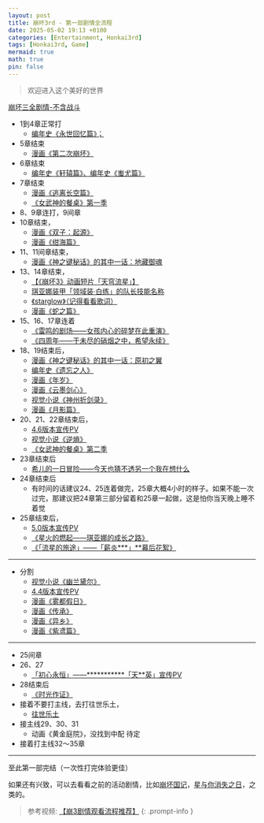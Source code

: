 ```yaml
---
layout: post
title: 崩坏3rd - 第一部剧情全流程
date: 2025-05-02 19:13 +0100
categories: [Entertainment, Honkai3rd]
tags: [Honkai3rd, Game]
mermaid: true
math: true
pin: false
---
```


> 欢迎进入这个美好的世界

[崩坏三全剧情-不含战斗](https://www.bilibili.com/video/BV1LV411Z7fz/?share_source=copy_web&vd_source=e8fc69104b94ef7031623d697eff8c11)

- 1到4章正常打  
  - [编年史《永世回忆篇》；](https://www.bilibili.com/video/BV13N411d7DA/?share_source=copy_web&vd_source=e8fc69104b94ef7031623d697eff8c11)
- 5章结束
  - [漫画《第二次崩坏》](https://comic.bh3.com/book/1012)
- 6章结束
  - [编年史《轩辕篇》、编年史《蚩尤篇》](https://www.bilibili.com/video/BV13N411d7DA/?p=2&share_source=copy_web&vd_source=e8fc69104b94ef7031623d697eff8c11)
- 7章结束
  - [漫画《逃离长空篇》](https://comic.bh3.com/book/1001)
  - [《女武神的餐桌》第一季](https://www.bilibili.com/bangumi/play/ep280146/?share_source=copy_web)
- 8、9章连打，9间章
- 10章结束，
  - [漫画《双子：起源》](https://comic.bh3.com/book/1015)
  - [漫画《绀海篇》](https://comic.bh3.com/book/1004)
- 11、11间章结束，
  - [漫画《神之键秘话》的其中一话：地藏御魂](https://comic.bh3.com/book/1010)
- 13、14章结束，
  - [【《崩坏3》动画短片「天穹流星」】](https://www.bilibili.com/video/BV1U7411N7vr/)
  - [琪亚娜装甲「领域装·白练」的队长技能名称](https://zh.moegirl.org.cn/zh-hans/%E7%90%AA%E4%BA%9A%E5%A8%9C%C2%B7%E5%8D%A1%E6%96%AF%E5%85%B0%E5%A8%9C(%E5%B4%A9%E5%9D%8F3)/%E9%A2%86%E5%9F%9F%E8%A3%85%C2%B7%E7%99%BD%E7%BB%83)
  - [《starglow》（记得看看歌词）](https://comic.bh3.com/book/1017)
  - [漫画《蛇之篇》](https://comic.bh3.com/book/1017)
- 15、16、17章连着
  - [《雷鸣的剧场——女孩内心的碎梦在此重演》](https://www.bilibili.com/video/BV1iz4y1X7uB/?share_source=copy_web&vd_source=e8fc69104b94ef7031623d697eff8c11)
  - [《四周年——于未尽的硝烟之中，希望永续》](https://www.bilibili.com/video/BV1H54y1y7wJ/?share_source=copy_web&vd_source=e8fc69104b94ef7031623d697eff8c11)
- 18、19结束后，
  - [漫画《神之键秘话》的其中一话：原初之翼](https://comic.bh3.com/book/1010)
  - [编年史《遗忘之人》](https://www.bilibili.com/video/BV13N411d7DA/?p=2&share_source=copy_web&vd_source=e8fc69104b94ef7031623d697eff8c11)
  - [漫画《年岁》](https://comic.bh3.com/book/1019)
  - [漫画《云墨剑心》](https://comic.bh3.com/book/1022)
  - [视觉小说《神州折剑录》](https://webstatic.mihoyo.com/bh3/event/novel-7swords/index.html#/)
  - [漫画《月影篇》](https://comic.bh3.com/book/1008)
- 20、21、22章结束后，
  - [4.6版本宣传PV](https://www.bilibili.com/video/BV14N411o7Ut/?share_source=copy_web&vd_source=e8fc69104b94ef7031623d697eff8c11)
  - [视觉小说《逆熵》](https://event.bh3.com/avgAntiEntropy/indexAntiEntropy.php?from=ipz)
  - [《女武神的餐桌》第二季](https://www.bilibili.com/bangumi/play/ep332280/?share_source=copy_web)
- 23章结束后
  - [希儿的一日冒险——今天也猜不透另一个我在想什么](https://www.bilibili.com/video/BV1fh411U7oe/?share_source=copy_web)
- 24章结束后
  - 有时间的话建议24、25连着做完，25章大概4小时的样子。如果不能一次过完，那建议把24章第三部分留着和25章一起做，这是怕你当天晚上睡不着觉
- 25章结束后，
  - [5.0版本宣传PV](https://www.bilibili.com/video/BV14X4y1w7P6/?share_source=copy_web&vd_source=e8fc69104b94ef7031623d697eff8c11)
  - [《星火的燃起——琪亚娜的成长之路》](https://www.bilibili.com/video/BV1rQ4y127oT/?share_source=copy_web&vd_source=e8fc69104b94ef7031623d697eff8c11)
  - [《「流星的旅途」——「薪炎\*\*\*」\*\*幕后花絮》](https://www.bilibili.com/video/BV1Mh411Y7UT/?share_source=copy_web&vd_source=e8fc69104b94ef7031623d697eff8c11)

---
- 分割
  - [视觉小说《幽兰黛尔》](https://event.bh3.com/avgAntiEntropy/indexDurandal.php)
  - [4.4版本宣传PV](https://www.bilibili.com/video/BV1dA411j7kE/?share_source=copy_web&vd_source=e8fc69104b94ef7031623d697eff8c11)
  - [漫画《雾都假日》](https://comic.bh3.com/book/1018)
  - [漫画《传承》](https://comic.bh3.com/book/1021)
  - [漫画《异乡》](https://comic.bh3.com/book/1023)
  - [漫画《紫鸢篇》](https://comic.bh3.com/book/1009)

---
- 25间章
- 26、27
  - [「初心永恒」——\*\*\*\*\*\*\*\*\*\*\*「天\*\*英」宣传PV](https://www.bilibili.com/video/BV1hP4y1E7F3/?share_source=copy_web&vd_source=e8fc69104b94ef7031623d697eff8c11)
- 28结束后
  - [《时光作证》](https://www.bilibili.com/video/BV1kF411p7KE/?share_source=copy_web&vd_source=e8fc69104b94ef7031623d697eff8c11)
- 接着不要打主线，去打往世乐土，
  - [往世乐土](https://www.bilibili.com/video/BV1vg411Y7si/?share_source=copy_web&vd_source=e8fc69104b94ef7031623d697eff8c11)
- 接主线29、30、31
  - 动画《黄金庭院》，没找到中配 待定
- 接着打主线32～35章

---
至此第一部完结（一次性打完体验更佳）

如果还有兴致，可以去看看之前的活动剧情，比如[崩坏国记](https://www.bilibili.com/video/BV1Ck4y1r7HG/?share_source=copy_web&vd_source=e8fc69104b94ef7031623d697eff8c11)，[星与你消失之日](https://www.bilibili.com/video/BV1xQ4y1P7eq/?share_source=copy_web&vd_source=e8fc69104b94ef7031623d697eff8c11)，之类的。

> 参考视频: [【崩3剧情观看流程推荐】](https://www.bilibili.com/video/BV1ZT4m1U7Kb/?share_source=copy_web&vd_source=e8fc69104b94ef7031623d697eff8c11)
{: .prompt-info }